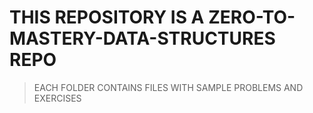 # THIS REPOSITORY IS A ZERO-TO-MASTERY-DATA-STRUCTURES REPO
> EACH FOLDER CONTAINS FILES WITH SAMPLE PROBLEMS AND EXERCISES
